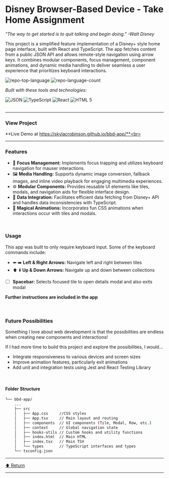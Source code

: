 <div id="top">

<!-- HEADER STYLE: CLASSIC -->
<div align="left">


# Disney Browser-Based Device - Take Home Assignment

<em>"The way to get started is to quit talking and begin doing." -Walt Disney</em>

This project is a simplified feature implementation of a Disney+ style home page interface, built with React and TypeScript. The app fetches content from a public JSON API and allows remote-style navigation using arrow keys. It combines modular components, focus management, component animations, and dynamic media handling to deliver seamless a user experience that prioritizes keyboard interactions.

<!-- BADGES -->
<img src="https://img.shields.io/github/languages/top/skylacrobinson/bbd-app?style=flat&color=0080ff" alt="repo-top-language">
<img src="https://img.shields.io/github/languages/count/skylacrobinson/bbd-app?style=flat&color=0080ff" alt="repo-language-count">
<br/>

<em>Built with these tools and technologies:</em>
<br/>

<img src="https://img.shields.io/badge/JSON-000000.svg?style=flat&logo=JSON&logoColor=white" alt="JSON">
<img src="https://img.shields.io/badge/TypeScript-3178C6.svg?style=flat&logo=TypeScript&logoColor=white" alt="TypeScript">
<img src="https://img.shields.io/badge/react-%2320232a.svg?style=flat&logo=react&logoColor=%2361DAFB" alt="React">
<img src="https://img.shields.io/badge/html5-%23E34F26.svg?style=flat&logo=html5&logoColor=white" alt="HTML 5">
</div>
<br/>

---



### View Project

**Live Demo at https://skylacrobinson.github.io/bbd-app/**<br>

---
### Features

- 🎯 **Focus Management:** Implements focus trapping and utilizes keyboard navigation for mauser interactions.
- 🖼️ **Media Handling:** Supports dynamic image conversion, fallback images, and inline video playback for engaging multimedia experiences.
- ⚙️ **Modular Components:** Provides reusable UI elements like tiles, modals, and navigation aids for flexible interface design.
- 🔄 **Data Integration:** Facilitates efficient data fetching from Disney+ API and handles data inconsistencies with TypeScript.
- 🚀 **Magical Animations:** Incorporates fun CSS animations when interactions occur with tiles and modals.
<br/>

### Usage
This app was built to only require keyboard input. Some of the keyboard commands include:

- ⬅️ ➡️ **Left & Right Arrows:** Navigate left and right between tiles
- ⬆️ ⬇️ **Up & Down Arrows:** Navigate up and down between collections
- [  ] **Spacebar:** Selects focused tile to open details modal and also exits modal

**Further instructions are included in the app**
<br>
<br>
<br>

### Future Possibilities

Something I love about web development is that the possibilities are endless when creating new components and interactions!

If I had more time to build this project and explore the possibilities, I would...

- Integrate responsiveness to various devices and screen sizes
- Improve animation features, particularly exit animations
- Add unit and integration tests using Jest and React Testing Library
<br/>

#### Folder Structure
```sh
└── bbd-app/
    ...
    ├── src
    │   ├── App.css     //CSS styles
    │   ├── App.tsx     // Main layout and routing
    │   ├── components  // UI components (Tile, Modal, Row, etc.)
    │   ├── context     // Global navigation state
    │   ├── hooks-utils // Custom hooks and utility functions
    │   ├── index.html  // Main HTML
    │   ├── index.tsx   // Main TSX
    │   └── types       // TypeScript interfaces and types
    └── tsconfig.json
```



---

<div align="left"><a href="#top">⬆ Return</a></div>

---
